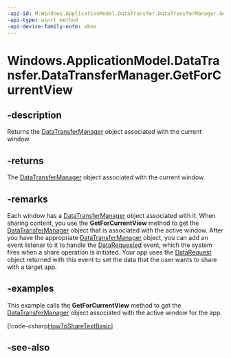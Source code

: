 ```yaml
---
-api-id: M:Windows.ApplicationModel.DataTransfer.DataTransferManager.GetForCurrentView
-api-type: winrt method
-api-device-family-note: xbox
---
```


<!-- Method syntax
public Windows.ApplicationModel.DataTransfer.DataTransferManager GetForCurrentView()
-->

# Windows.ApplicationModel.DataTransfer.DataTransferManager.GetForCurrentView

## -description
Returns the [DataTransferManager](datatransfermanager.md) object associated with the current window.

## -returns
The [DataTransferManager](datatransfermanager.md) object associated with the current window.

## -remarks
Each window has a [DataTransferManager](datatransfermanager.md) object associated with it. When sharing content, you use the **GetForCurrentView** method to get the [DataTransferManager](datatransfermanager.md) object that is associated with the active window. After you have the appropriate [DataTransferManager](datatransfermanager.md) object, you can add an event listener to it to handle the [DataRequested](datatransfermanager_datarequested.md) event, which the system fires when a share operation is initiated. Your app uses the [DataRequest](datarequest.md) object returned with this event to set the data that the user wants to share with a target app.

## -examples
This example calls the **GetForCurrentView** method to get the [DataTransferManager](datatransfermanager.md) object associated with the active window for the app.



[!code-csharp[HowToShareTextBasic](../windows.applicationmodel.datatransfer/code/ShareMainBeta/cs/ShareText.xaml.cs#SnippetHowToShareTextBasic)]

## -see-also
